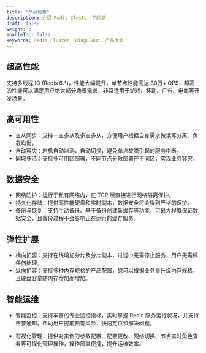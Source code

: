 ```yaml
---
title: "产品优势"
description: 介绍 Redis Cluster 的优势
draft: false
weight: 2
enableToc: false
keywords: Redis Cluster, QingCloud, 产品优势
---
```


## 超高性能

支持多线程 IO (Redis 6.*)，性能大幅提升，单节点性能高达 30万+ QPS，超高的性能可以满足用户绝大部分场景需求，非常适用于游戏、移动、广告、电商等开发场景。

## 高可用性

- 主从同步：支持一主多从及多主多从，方便用户根据自身需求做读写分离、负载均衡。
- 自动容灾：宕机自动监测，自动切换，避免单点故障引起的服务中断。
- 同城多活：支持多可用区部署，不同节点分散部署在不同区，实现业务容灾。

## 数据安全

- 网络防护：运行于私有网络内，在 TCP 层直接进行网络隔离保护。
- 持久化存储：提供高性能硬盘和实时副本，数据安全将会得到严格的保护。
- 备份与恢复：支持手动备份、基于备份创建新缓存等功能，可最大程度保证数据安全，且备份过程不会影响正在运行的缓存服务。

## 弹性扩展

- 横向扩容：支持在线增加分片及分片副本，过程中无需停止服务，用户无需做任何处理。
- 纵向扩容：支持多种内存规格的产品配置，您可以根据业务量升级内存规格，且硬盘容量随内存增加而增加。

## 智能运维

- 智能监控：支持丰富的专业监控指标，实时掌握 Redis 服务运行状况，并支持告警通知，帮助用户提前预警风险，快速定位和解决问题。

- 可视化管理：提供对实例的参数配置、配置更改、网络切换、节点实时角色查看等可视化管理操作，操作简单便捷，提升运维效率。

  
